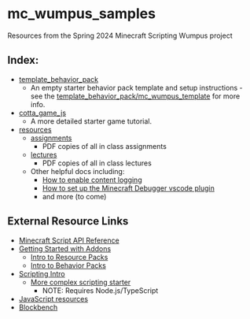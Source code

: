 # mc_wumpus_samples
Resources from the Spring 2024 Minecraft Scripting Wumpus project

## Index:
- [template_behavior_pack](template_behavior_pack)
    - An empty starter behavior pack template and setup instructions - see the [template_behavior_pack/mc_wumpus_template](template_behavior_pack/mc_wumpus_template/README.md) for more info.
- [cotta_game_js](cotta_game_js)
    - A more detailed starter game tutorial.
- [resources](resources)
    - [assignments](resources/assignments)
        - PDF copies of all in class assignments
    - [lectures](resources/lectures)
        - PDF copies of all in class lectures
    - Other helpful docs including:
        - [How to enable content logging](resources/EnablingContentLog.md)
        - [How to set up the Minecraft Debugger vscode plugin](resources/MinecraftDebuggerSetup.md)
        - and more (to come)

## External Resource Links
- [Minecraft Script API Reference​](https://learn.microsoft.com/en-us/minecraft/creator/scriptapi)
- [Getting Started with Addons​](https://learn.microsoft.com/en-us/minecraft/creator/documents/gettingstarted)
    - [Intro to Resource Packs​](https://learn.microsoft.com/en-us/minecraft/creator/documents/resourcepack)
    - [Intro to Behavior Packs​](https://learn.microsoft.com/en-us/minecraft/creator/documents/behaviorpack)
- [Scripting Intro​](https://learn.microsoft.com/en-us/minecraft/creator/documents/scriptingintroduction)
    - [More complex scripting starter​](https://learn.microsoft.com/en-us/minecraft/creator/documents/scriptinggettingstarted)
        - NOTE: Requires Node.js/TypeScript​
- [JavaScript resources​](https://javascript.info/)
- [Blockbench​](https://www.blockbench.net/)
